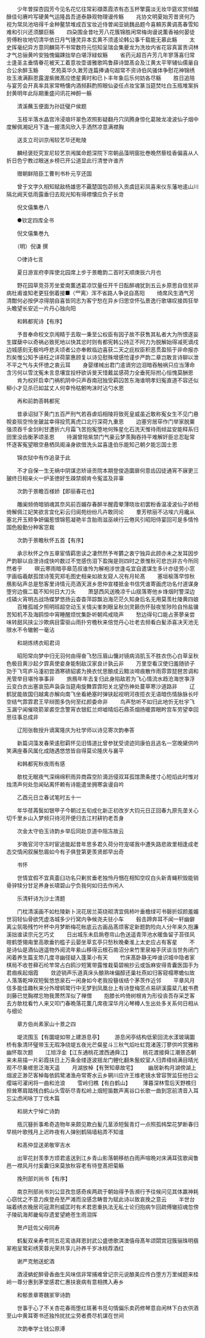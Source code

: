 <!-- { "loadSidebar": true } -->
　　少年曽探杏园芳今见名花忆往常彩襭蒸霞浓有态玉杯擎露淡无妆华筵欢赏倾醽醁佳句赓吟写硬黄气运隆昌吾道泰静观物理谩传觞
　　兆协文明夏始芳昔贤何乃视为常凤池培得千金种鳌禁堆成百宝妆近侍曽闻亚姚魏品题今喜頼苏黄调髙春雪知难和引兴还须釂巨觞
　　四朶围金昔吐芳八花簇锦胜闲常梅询谩说薫香袖何晏徒劳傅粉妆地切清华依日月气锺灵异本玄黄不须逺论韩公事千载能无慕此觞
　　太史挥毫纪异方意同麟简不书常数符元恺知呈瑞会集夔龙为洗妆内省花容真富贵词林才气总骊黄吟安独愧偏踈拙举白堪浮緑蚁觞
　　省药元超百卉芳几年寥落喜归常士逢圣主垂情眷花被天工着意妆壶谱雅歌鸣鲁薛诗盟髙会及江黄太平宰辅仙儒軰自合公余醉玉觞
　　艺苑英华久潄芳连篇捧诵句超常不资诗伯风骚体争慰花神锦绣妆玉液满斟恩露渥紫微髙应徳星黄时和已卜丰年象后乐何妨各尽觞
　　胜日追陪与宴芳会开真率具家常畅懐内酒频斟酌照眼仙姿任点妆宝篆当筵焚吐白玉瓶堆案拆封黄明年此际期重盛问讯花神酹一觞

　　清溪蘸玉便面为孙廷璧户侯题

　　玉枝半落水晶宫泠浸琅玕翠色浓照影疑翻丹穴凤腾身惊化葛陂龙凌波仙子烟中度解佩湘妃月下逢一握清风欣入手洒然凉意满襟胸

　　送支立司训京闱较艺毕还毗陵

　　麟经褒贬究宣尼较艺京闱属命题深院下帘朝品藻明窗批巻晚然藜桂香偏喜从人折日色宁教过眼迷乡榜已开公道显此行清誉许谁齐

　　赠朝鲜陪臣工曹判书朴元亨还国

　　曾于文字久相知赋敌杨雄思不覊楚国包茆频入贡虞廷彩凤喜来仪东藩地逺山川隔北阙天低雨露垂归去观光知有得襟懐应负子长竒

　　倪文僖集巻八

　　●钦定四库全书

　　倪文僖集巻九

　　（明）倪谦 撰

　　○律诗七言

　　夏日游宣府李挥使北园席上步于景瞻韵二首时天顺庚辰六月也

　　野花园草竞芬芳坐爱南薫透葛凉饮量任开千日酝醉魂犹到五云乡原思自信贫非病杜甫谁知老更狂倒着接■〈罒离〉浑不省路人争说自髙阳
　　绮席风生酒气芳清酣何必按伊凉得朋自喜皆同志为客宁愁在异乡归思空怀弘景逸行歌堪叹接舆狂举头瞻望长安近一片丹心独向阳

　　和韩都宪诗【有序】

　　予昔奉命校文京闱精于去取一秉至公权臣有因子故不获售其私者大为所恨遂妄生媒蘖中以奇祸必致死地以快其忿时则有都宪韩公持正不阿力为脱解始得减死谪戍边城感刻无极呜呼悲夫顷者公亦奉敕临边喜获二天之庇权臣积恶贯盈殒于非命报亦烈矣惟公知予诬枉之详荷蒙惠顾复以诗见慰殊增感怆谨步严韵二章岂敢言诗聊以泄不平之气与夫怀徳之衷云耳
　　身婴缧械出君门逺谪穷边泪暗吞触祸只应当薄命含污何以雪沈寃未言息壤宜投杼欲诉旻天惜戴盆感荷力全垂死际拊心恒愧莫酬恩
　　肯为权奸启幸门祸机阴中只声吞南冠独受羁囚苦东海谁明孝妇寃直道不容还似柳小才见杀已如盆丈人何幸怜枯鲋呴沫时沾勺水恩

　　再和前韵荅韩都宪

　　昔承诏狱下黄门五百严刑气若吞虐熖相陵将致死皇威虽近敢称寃女生不见门悬帨妾殒空怜坐皷盆幸得投荒离虎口北行深荷九重恩
　　边塞穷居荜作门举家脱粟强须吞千金剑利甘遭折六月霜飞苦抱寃堕地何殊星化石洗天惟待雨倾盆安能释系归田里没齿衡茅颂圣恩
　　待漏曾陪紫禁门气豪云梦羡胸吞持平难解奸臣忿忍耻常怀逐客寃望眼空悬栖凤阁澡身欲借洗头盆喜逢伯乐能知己朝夕能忘国士恩

　　锦衣狱中有作追录于此

　　不才自保一生无祸中阴谋恣矫诬贡院本期登俊造圜扉何意齿囚徒通宵不寐更三皷终日相亲火一炉圣徳好生疎禁纲肯令寃滥及非辜

　　次韵于景瞻百様娇【即丽春花也】

　　雕阑频倚暗销魂其奈风前百媚存春醉半醒霞晕薄晓妆初罢粉香温凌波仙子娇相倚解佩江妃笑欲言宜化彩云归阆苑纷纷凡卉敢同论
　　羣芳秾丽不沾埃六月纔从塞北开玉颊争妍偏惹恨锦苞凝艳半含胎雨滋巫峡行云倦风引昭阳侍宴回可是多情怜国色殷勤分种客窓栽

　　次韵于景瞻秋怀五首【有序】

　　承示秋怀之作五章宦情羁思读之凄然然予岑欝之衷宁独异此顾亦未之发耳因步严韵聊以自泄诗成快吟数过不觉感伤泪下盈掬是则四时之景惟秋可悲岂非古今所同然者乎
　　暝云寒雨暗亭皋范叔谁怜为解袍涉世逢屯宜自遣谋生多计亦徒劳小窓字画临羲献孤馆诗笺究郑毛图史相亲如故友窥人况有月轮髙
　　塞垣榆落早惊秋鴈影砧声总是愁客里诗情元亮酒天涯乡思仲宣楼抵金书信凭谁寄画虎功名付道谋身堕穷边俄二载不知何日大刀头
　　萧瑟西风送晚凉千山揺落寄他乡烽烟时警深边戍磷火宵明古战场蝶梦悠扬云杳杳萍踪飘泊海茫茫久知身后名无用莫羡杜陵黄四娘
　　百雉孤城夕照明班超空动玉关情尖峯刺眼呈秋剑灵籁伤怀鼔夜笙陟险自怜盐骥苦知机不及海鸥惊中宵睡醒烦忧集卧听朝鸡戒晓声
　　愁边得句口能占荼蓼亲尝味转甜风挟尘沙欺病目雷驱山雨扑穷檐秋来倍觉丹心壮老去频看白髪添喜决天池无限水不令辙鲋一毫沾

　　和胡炼绣衣昭君词

　　昭阳常向梦中归无羽何由得奋飞愁压眉山慵对镜病消肌玉不胜衣伤心白草呈秋色极目黄沙起夕霏真使妾身能制敌汉家良计孰云非
　　万里空看汉使归羞随骄子効于飞穹庐马湩初尝酒寒碛貂裘为换衣忧思酿成云黯淡啼痕散作雨雰霏琵琶苦调和羌管举目堪怜亊事非
　　旅鴈年年去复归此身陷敌若为飞心情流水趋沧海世亊浮云变白衣出塞哀笳声袅袅当筵甪旋舞霏霏阳关北望伤神处蔓草寒沙道路非
　　辽鹤犹能故国归越禽亦解向南飞坐看絶塞时弹铗起视明河夜揽衣无语暗伤情脉脉长吁空结气霏霏君王早辩图多伪何至红颜委命非
　　鸟声愁听不如归此地忻无杜宇飞玉漏宁闻催晓箭翠裘空念警宵衣银釭兰烬嘘晴熖石鼎茶烟扬暖霏眼盻宫车劳望幸回思往事总成非

　　辽阳张敎授升谪寓隆庆为社学师以诗见寄次韵奉答

　　新篇词藻发春荣逺慰羁怀见旧情道比曾参犹受谤迹同康伯且逃名一窓晚黛供吟笑满座春风属化成随遇悠悠皆自得莫论隆庆与襄平

　　和韩都宪秋夜雨有感

　　欹枕无眠夜气深绵绵积雨异商霖空阶滴沥侵双耳孤馆萧条搅寸心短熖此时惟对烛清声何处忽闻砧离怀赖有诗能遣坐拥寒衾谩自吟

　　乙酉元日立春试笔时五十一

　　年华荏苒鬓如银甲子今朝过五旬成化新正初改岁大钧元日正回春九原先垄关心切千里乡山入梦频只待河开便归去江村耕钓老吾身

　　次金太守伯玉诗韵乡举后同赴京道中阻冻故云

　　岁晚官河守冻时宦途能起昔年思多君久荷分符宠嗟我中遭失路悲故里相逢成老态交情闲叙展愁眉如今有子俱登第更羡贤郎早出奇

　　书怀

　　世情宜假不宜真齑臼功名只剰贫垂老独怜丹悃在相知空叹白头新青蝇积毁能销骨骍犊分甘足养身长啸碧山宁负我何如归去作闲人

　　乐清轩诗为沙士清题

　　门枕清溪画不如杜陵新卜浣花居兰英绕砌清宜佩柿叶垂檐绿可书磬折奴颜羞媚世羽轻仙骨欲凭虚洛城多少行窝内争候尧夫驻小车
　　毂击蹄奔耳不闻一轩幽僻离尘氛吸残竹叶杯中月梦断梅花帐底云古画品髙烦客定新题韵险向人分年来久抱濂溪拙谁读宗元乞巧丈
　　日出城东未启扄卷帘山色送遥青萍池水暖鱼留子苔径风暄鹤堕翎甪里高歌垂钓槛子云晏坐草玄亭只愁秋晚秦淮上太史应占有客星
　　不是诗仙是酒仙逍遥物外阅流年絫山移得云根石凿沼分来竹里泉袖手厌谈当世务闭门闲着养生篇支笻几度寻幽径疑入蓬莱小有天
　　竹床髙卧静无哗谁识城中隐者家棋局不收苍藓石纶竿常占白鸥沙短篱带露惟栽菊碧椀抄云或饭麻安得青囊医国手为君痼疾起烟霞
　　敛迹销声乐道真床头酿熟味偏醇还巢社燕如归客窥榻寒蟾似故人落落乾坤双短鬓悠悠泉石一闲身如今老我投簮绂结个茅茨作近邻
　　平章风月信多能佳趣秋来分外增鹓鹭行中无梦到凤凰台上有诗登梅窓点易研溪露棐几躭书费剡藤已觉胸襟忘物我萧然浑似了禅僧
　　抱膝长吟倚树根肯为形役丧吾存采芝客去方欹枕看竹人来又叩门春晩落花薫几席夜深华月沁琴樽人生出处多关系何日相从与细论

　　章方伯尚素家山十景之四

　　堤流围玉【有圜堤如带上建游息亭】
　　游息闲亭结构低萦回流水漾玻璃圜桥有象清环璧带玉无瑕净绕堤五夜光芒粲星斗三秋气熖吐虹霓渚莲汀蓼供吟赏雅称幽怀取次题
　　江旭浮金【江东通桃花渡西通舜江】
　　桃花渡接舜江潮景态朝来未易描一片彩霞扶日上万条金缕逐波揺龙门鲤化翻朱鬛蛟室人归弄绛绡满目晴光观不尽乗槎思泛海天遥
　　月湖放棹【有贺知章故宅】
　　幽居新构月湖傍湖上烟波正渺茫客棹每依鸥鹭渚渔舟常寄水云乡辋川应许王维老镜水曾容贺监狂他日尘缨端可濯闲将一曲和沧浪
　　雪岭归樵【有白鹤山】
　　薄暮深林雪后天野樵归担耸寒肩踏残白鹤山头雪斫尽青松岭上烟短笛数声离谷口长歌一曲到窓前清音入耳忘尘虑闲咏丁丁伐木篇

　　和胡大宁悼亡诗韵

　　瓶沉簮折事希奇造物年来颇见欺白髪几茎添短鬓青灯一点照孤帏棃花梦断春归早桃叶歌残月上迟昨夜有人弹别鹤隔墙粘弄不知谁

　　和髙仲显送弟敬宰吉水

　　出宰花封羡季方烦君逺送到江乡青山影落朝移舫白雨声喧晩对床满耳弦歌闻鲁邑一襟风月付奚囊归来莫放秋容老有待登髙把菊觞

　　挽刑部刘尚书【有序】

　　南京刑部尚书刘公显孜忽感奇疾两疏于朝始得予告濒行予往候问见其体羸神耗心窃忧之不意力疾登舟至严滩而没感念畴昔为赋此诗以致哀挽之意云
　　半世台端着绣衣晚居司宼肃刑威匡时有术君恩重执法无私士论归抱病乍回疏傅辙招魂忽傍子陵矶海邦畿甸存遗爱望絶苍生雨泪挥

　　贺卢廷佐父母同寿

　　鹤髪双亲寿考同五花鸾诰拜恩封武公盛徳歌淇澳僖母髙年颂閟宫冠簇骊珠明翡翠袍呈鹭彩绣芙蓉光荣共享儿孙养千岁冰桃荐酒红

　　谢严克勉送蛇酒

　　酒浸蚺蛇醉骨香曲生风味信非常捕难曾记宗元说酿美应传白堕方万里缄题来桂岭一尊分惠到茅堂感君仁惠扶衰病有意相携入寿乡

　　和郁景章寄魏冡宰诗韵

　　世事于心了不关杏花春雨堕红斑著书觅句情偏乐卖药修琴意自闲林下白衣供酒至山中黄耳寄书还独怜扰扰尘劳者费尽机谋在世间

　　次韵奉学士钱公原溥

